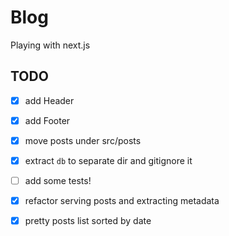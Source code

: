 # Blog

Playing with next.js


## TODO
 - [x] add Header
 - [x] add Footer
 - [x] move posts under src/posts
 - [x] extract `db` to separate dir and gitignore it
 - [ ] add some tests!
 - [x] refactor serving posts and extracting metadata
 - [x] pretty posts list sorted by date
 
